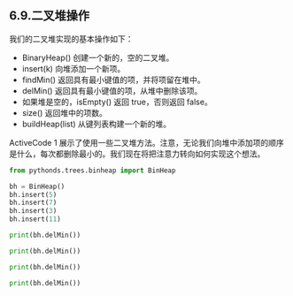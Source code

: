 ## 6.9.二叉堆操作

我们的二叉堆实现的基本操作如下：

* BinaryHeap() 创建一个新的，空的二叉堆。
* insert(k) 向堆添加一个新项。
* findMin() 返回具有最小键值的项，并将项留在堆中。
* delMin() 返回具有最小键值的项，从堆中删除该项。
* 如果堆是空的，isEmpty() 返回 true，否则返回 false。
* size() 返回堆中的项数。
* buildHeap(list) 从键列表构建一个新的堆。

ActiveCode 1 展示了使用一些二叉堆方法。注意，无论我们向堆中添加项的顺序是什么，每次都删除最小的。我们现在将把注意力转向如何实现这个想法。

```py
from pythonds.trees.binheap import BinHeap

bh = BinHeap()
bh.insert(5)
bh.insert(7)
bh.insert(3)
bh.insert(11)

print(bh.delMin())

print(bh.delMin())

print(bh.delMin())

print(bh.delMin())
```
